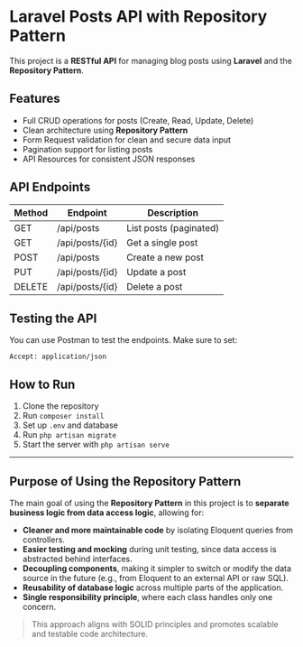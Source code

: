 # Laravel Posts API with Repository Pattern

This project is a **RESTful API** for managing blog posts using **Laravel** and the **Repository Pattern**.

## Features

- Full CRUD operations for posts (Create, Read, Update, Delete)
- Clean architecture using **Repository Pattern**
- Form Request validation for clean and secure data input
- Pagination support for listing posts
- API Resources for consistent JSON responses

##  API Endpoints

| Method | Endpoint           | Description        |
|--------|--------------------|--------------------|
| GET    | /api/posts         | List posts (paginated) |
| GET    | /api/posts/{id}    | Get a single post  |
| POST   | /api/posts         | Create a new post  |
| PUT    | /api/posts/{id}    | Update a post      |
| DELETE | /api/posts/{id}    | Delete a post      |



##  Testing the API

You can use Postman to test the endpoints. Make sure to set:

```
Accept: application/json
```

##  How to Run

1. Clone the repository
2. Run `composer install`
3. Set up `.env` and database
4. Run `php artisan migrate`
5. Start the server with `php artisan serve`

---

##  Purpose of Using the Repository Pattern

The main goal of using the **Repository Pattern** in this project is to **separate business logic from data access logic**, allowing for:

- **Cleaner and more maintainable code** by isolating Eloquent queries from controllers.
- **Easier testing and mocking** during unit testing, since data access is abstracted behind interfaces.
- **Decoupling components**, making it simpler to switch or modify the data source in the future (e.g., from Eloquent to an external API or raw SQL).
- **Reusability of database logic** across multiple parts of the application.
- **Single responsibility principle**, where each class handles only one concern.

> This approach aligns with SOLID principles and promotes scalable and testable code architecture.
